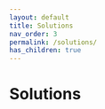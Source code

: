 ```yaml
---
layout: default
title: Solutions
nav_order: 3
permalink: /solutions/
has_children: true
---
```

# Solutions